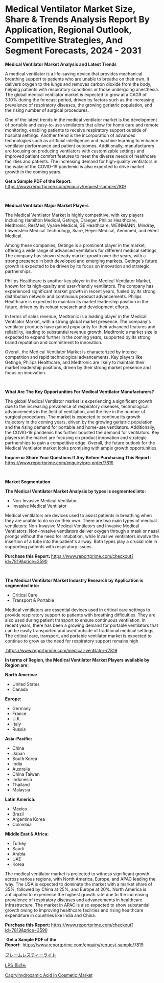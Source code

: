 <p><h1>Medical Ventilator Market Size, Share & Trends Analysis Report By Application, Regional Outlook, Competitive Strategies, And Segment Forecasts, 2024 - 2031</h1></p><p><strong>Medical Ventilator Market Analysis and Latest Trends</strong></p>
<p><p>A medical ventilator is a life-saving device that provides mechanical breathing support to patients who are unable to breathe on their own. It delivers oxygen to the lungs and removes carbon dioxide from the body, helping patients with respiratory conditions or those undergoing anesthesia. The global medical ventilator market is expected to grow at a CAGR of 3.10% during the forecast period, driven by factors such as the increasing prevalence of respiratory diseases, the growing geriatric population, and the rising number of surgical procedures.</p><p>One of the latest trends in the medical ventilator market is the development of portable and easy-to-use ventilators that allow for home care and remote monitoring, enabling patients to receive respiratory support outside of hospital settings. Another trend is the incorporation of advanced technologies such as artificial intelligence and machine learning to enhance ventilator performance and patient outcomes. Additionally, manufacturers are focusing on producing ventilators with customizable settings and improved patient comfort features to meet the diverse needs of healthcare facilities and patients. The increasing demand for high-quality ventilators in the wake of the COVID-19 pandemic is also expected to drive market growth in the coming years.</p></p>
<p><strong>Get a Sample PDF of the Report:&nbsp;</strong> <a href="https://www.reportprime.com/enquiry/request-sample/7819">https://www.reportprime.com/enquiry/request-sample/7819</a></p>
<p>&nbsp;</p>
<p><strong>Medical Ventilator Major Market Players</strong></p>
<p><p>The Medical Ventilator Market is highly competitive, with key players including Hamilton Medical, Getinge, Draeger, Philips Healthcare, Medtronic, ResMed, Vyaire Medical, GE Healthcare, WEINMANN, Mindray, Löwenstein Medical Technology, Siare, Heyer Medical, Aeonmed, and eVent Medical. </p><p>Among these companies, Getinge is a prominent player in the market, offering a wide range of advanced ventilators for different medical settings. The company has shown steady market growth over the years, with a strong presence in both developed and emerging markets. Getinge's future growth is expected to be driven by its focus on innovation and strategic partnerships.</p><p>Philips Healthcare is another key player in the Medical Ventilator Market, known for its high-quality and user-friendly ventilators. The company has experienced significant market growth in recent years, fueled by its strong distribution network and continuous product advancements. Philips Healthcare is expected to maintain its market leadership position in the future, driven by its robust research and development efforts.</p><p>In terms of sales revenue, Medtronic is a leading player in the Medical Ventilator Market, with a strong global market presence. The company's ventilator products have gained popularity for their advanced features and reliability, leading to substantial revenue growth. Medtronic's market size is expected to expand further in the coming years, supported by its strong brand reputation and commitment to innovation.</p><p>Overall, the Medical Ventilator Market is characterized by intense competition and rapid technological advancements. Key players like Getinge, Philips Healthcare, and Medtronic are likely to maintain their market leadership positions, driven by their strong market presence and focus on innovation.</p></p>
<p>&nbsp;</p>
<p><strong>What Are The Key Opportunities For Medical Ventilator Manufacturers?</strong></p>
<p><p>The global Medical Ventilator market is experiencing a significant growth due to the increasing prevalence of respiratory diseases, technological advancements in the field of ventilation, and the rise in the number of surgical procedures. The market is expected to continue its growth trajectory in the coming years, driven by the growing geriatric population and the rising demand for portable and home-use ventilators. Additionally, the COVID-19 pandemic has further boosted the demand for ventilators. Key players in the market are focusing on product innovation and strategic partnerships to gain a competitive edge. Overall, the future outlook for the Medical Ventilator market looks promising with ample growth opportunities.</p></p>
<p><strong>Inquire or Share Your Questions If Any Before Purchasing This Report:</strong> <a href="https://www.reportprime.com/enquiry/pre-order/7819">https://www.reportprime.com/enquiry/pre-order/7819</a></p>
<p>&nbsp;</p>
<p><strong>Market Segmentation</strong></p>
<p><strong>The Medical Ventilator Market Analysis by types is segmented into:</strong></p>
<p><ul><li>Non-Invasive Medical Ventilator</li><li>Invasive Medical Ventilator</li></ul></p>
<p><p>Medical ventilators are devices used to assist patients in breathing when they are unable to do so on their own. There are two main types of medical ventilators: Non-Invasive Medical Ventilators and Invasive Medical Ventilators. Non-Invasive ventilators deliver oxygen through a mask or nasal prongs without the need for intubation, while Invasive ventilators involve the insertion of a tube into the patient's airway. Both types play a crucial role in supporting patients with respiratory issues.</p></p>
<p><strong>Purchase this Report:&nbsp;</strong><a href="https://www.reportprime.com/checkout?id=7819&price=3590">https://www.reportprime.com/checkout?id=7819&price=3590</a></p>
<p>&nbsp;</p>
<p><strong>The Medical Ventilator Market Industry Research by Application is segmented into:</strong></p>
<p><ul><li>Critical Care</li><li>Transport & Portable</li></ul></p>
<p><p>Medical ventilators are essential devices used in critical care settings to provide respiratory support to patients with breathing difficulties. They are also used during patient transport to ensure continuous ventilation. In recent years, there has been a growing demand for portable ventilators that can be easily transported and used outside of traditional medical settings. The critical care, transport, and portable ventilator market is expected to continue to grow as the need for respiratory support remains high.</p></p>
<p><a href="https://www.reportprime.com/medical-ventilator-r7819">&nbsp;https://www.reportprime.com/medical-ventilator-r7819</a></p>
<p><strong>In terms of Region, the Medical Ventilator Market Players available by Region are:</strong></p>
<p>
    <p> <strong> North America: </strong>
        <ul>
            <li>United States</li>
            <li>Canada</li>
        </ul>
        </p> 
    <p> <strong> Europe: </strong>
        <ul>
            <li>Germany</li>
            <li>France</li>
            <li>U.K.</li>
            <li>Italy</li>
            <li>Russia</li>
        </ul>
        </p> 
    <p> <strong> Asia-Pacific: </strong>
        <ul>
            <li>China</li>
            <li>Japan</li>
            <li>South Korea</li>
            <li>India</li>
            <li>Australia</li>
            <li>China Taiwan</li>
            <li>Indonesia</li>
            <li>Thailand</li>
            <li>Malaysia</li>
        </ul>
        </p> 
    <p> <strong> Latin America: </strong>
        <ul>
            <li>Mexico</li>
            <li>Brazil</li>
            <li>Argentina Korea</li>
            <li>Colombia</li>
        </ul>
        </p> 
    <p> <strong> Middle East & Africa: </strong>
        <ul>
            <li>Turkey</li>
            <li>Saudi</li>
            <li>Arabia</li>
            <li>UAE</li>
            <li>Korea</li>
        </ul>
    </p>
    </p>
<p><p>The medical ventilator market is projected to witness significant growth across various regions, with North America, Europe, and APAC leading the way. The USA is expected to dominate the market with a market share of 35%, followed by China at 25%, and Europe at 20%. North America is anticipated to experience the highest growth rate due to the increasing prevalence of respiratory diseases and advancements in healthcare infrastructure. The market in APAC is also expected to show substantial growth owing to improving healthcare facilities and rising healthcare expenditure in countries like India and China.</p></p>
<p><strong>Purchase this Report: </strong><a href="https://www.reportprime.com/checkout?id=7819&price=3590">https://www.reportprime.com/checkout?id=7819&price=3590</a></p>
<p>&nbsp;<strong>Get a Sample PDF of the Report:&nbsp;&nbsp;</strong><a href="https://www.reportprime.com/enquiry/request-sample/7819">https://www.reportprime.com/enquiry/request-sample/7819</a></p>
<p><strong></strong></p>
<p><p><a href="https://github.com/MacyOrn/Market-Research-Report-List-1/blob/main/351520476784.md">フレームレスティーライト</a></p><p><a href="https://github.com/RickyMetzDVM/Market-Research-Report-List-1/blob/main/823205172635.md">LPS 올레드</a></p><p><a href="https://www.linkedin.com/pulse/caprylhydroxamic-acid-cosmetic-market-size-growth-forecast-from-evijf">Caprylhydroxamic Acid in Cosmetic Market</a></p></p>
